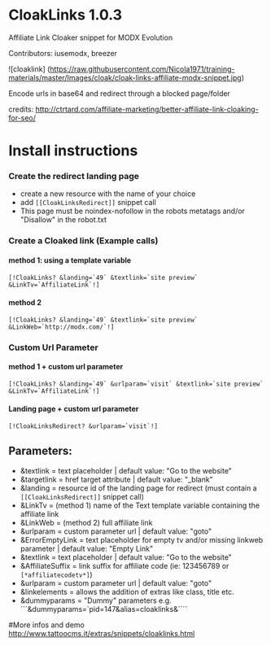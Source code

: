 CloakLinks 1.0.3
==========

Affiliate Link Cloaker snippet for MODX Evolution 

Contributors: iusemodx, breezer

![cloaklink] (https://raw.githubusercontent.com/Nicola1971/training-materials/master/Images/cloak/cloak-links-affiliate-modx-snippet.jpg)

Encode urls in base64 and redirect through a blocked page/folder

credits: http://ctrtard.com/affiliate-marketing/better-affiliate-link-cloaking-for-seo/   
 
# Install instructions

### Create the redirect landing page
* create a new resource with the name of your choice
* add ```[[CloakLinksRedirect]]``` snippet call
* This page must be noindex-nofollow in the robots metatags and/or "Disallow" in the robot.txt 

### Create a Cloaked link (Example calls)
#### method 1: using a template variable 
```[!CloakLinks? &landing=`49` &textlink=`site preview` &LinkTv=`AffiliateLink`!]```

#### method 2 
```[!CloakLinks? &landing=`49` &textlink=`site preview` &LinkWeb=`http://modx.com/`!]```

### Custom Url Parameter
#### method 1 + custom url parameter 
```[!CloakLinks? &landing=`49` &urlparam=`visit` &textlink=`site preview` &LinkTv=`AffiliateLink`!]```
#### Landing page + custom url parameter 
```[!CloakLinksRedirect? &urlparam=`visit`!]```

 
## Parameters:

* &textlink = text placeholder | default value: "Go to the website"
* &targetlink = href target attribute | default value: "_blank"
* &landing = resource id of the landing page for redirect (must contain a ```[[CloakLinksRedirect]]``` snippet call)
* &LinkTv = (method 1) name of the Text template variable containing the affiliate link
* &LinkWeb = (method 2) full affiliate link
* &urlparam = custom parameter url | default value: "goto"
* &ErrorEmptyLink = text placeholder for empty tv and/or missing linkweb parameter | default value: "Empty Link"
* &textlink = text placeholder | default value: "Go to the website"
* &AffiliateSuffix = link suffix for affiliate code (ie: 123456789 or ```[*affiliatecodetv*]```)
* &urlparam = custom parameter url | default value: "goto"
* &linkelements = allows the addition of extras like class, title etc.
* &dummyparams = "Dummy" parameters e.g. ```&dummyparams=`pid=147&alias=cloaklinks&````



#More infos and demo
http://www.tattoocms.it/extras/snippets/cloaklinks.html
